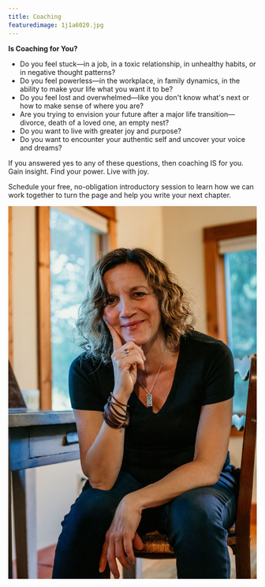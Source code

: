 ```yaml
---
title: Coaching
featuredimage: 1j1a6020.jpg
---
```

**Is Coaching for You?**

* Do you feel stuck—in a job, in a toxic relationship, in unhealthy habits, or in negative thought patterns?
* Do you feel powerless—in the workplace, in family dynamics, in the ability to make your life what you want it to be?
* Do you feel lost and overwhelmed—like you don't know what's next or how to make sense of where you are?
* Are you trying to envision your future after a major life transition—divorce, death of a loved one, an empty nest?
* Do you want to live with greater joy and purpose?
* Do you want to encounter your authentic self and uncover your voice and dreams?

If you answered yes to any of these questions, then coaching IS for you. Gain insight. Find your power. Live with joy. 

Schedule your free, no-obligation introductory session to learn how we can work together to turn the page and help you write your next chapter.

<div style="float:right;"><featured-products id="prod_JxZxiQjWAhhMpc"></featured-products></div>

![](1j1a6020.jpg "#position=relative;float=right;width=50%;margin=0 0 20px 20px;")
